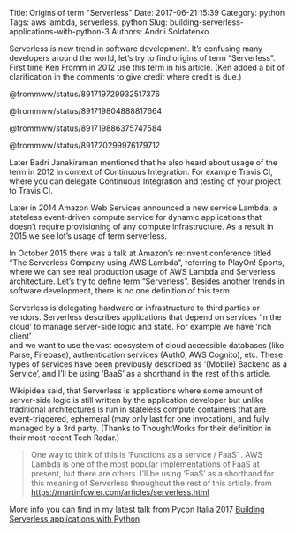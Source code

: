 Title: Origins of term "Serverless"
Date: 2017-06-21 15:39
Category: python
Tags: aws lambda, serverless, python
Slug: building-serverless-applications-with-python-3
Authors: Andrii Soldatenko


Serverless is new trend in software development. It’s confusing many developers 
around the world, let’s try to find origins of term “Serverless”. 
First time Ken Fromm in 2012 use this term in his article. 
(Ken added a bit of clarification in the comments to give credit where 
credit is due.)

@frommww/status/891719729932517376

@frommww/status/891719804888817664

@frommww/status/891719886375747584

@frommww/status/891720299976179712

Later Badri Janakiraman mentioned that he also heard about usage of the term in 2012 in context 
of Continuous Integration. For example Travis CI, where you can delegate 
Continuous Integration and testing of your project to Travis CI. 

Later in 2014  Amazon Web Services announced a new service Lambda, a stateless 
event-driven compute service for dynamic applications that doesn’t require 
provisioning of any compute infrastructure. As a result in 2015 we see lot’s 
usage of term serverless. 

In October 2015 there was a talk at Amazon’s re:Invent 
conference titled “The Serverless Company using AWS Lambda”, 
referring to PlayOn! Sports, where we can see real production usage of 
AWS Lambda and Serverless architecture.
Let’s try to define term “Serverless”. Besides another trends in software 
development, there is no one definition of this term.
  
Serverless is delegating hardware or infrastructure to third parties or vendors.
Serverless describes applications that depend on services ‘in the cloud’ 
to manage server-side logic and state. For example we have ‘rich client’  
and we want to use the vast ecosystem of cloud accessible databases 
(like Parse, Firebase), authentication services (Auth0, AWS Cognito), etc. 
These types of services have been previously described as 
‘(Mobile) Backend as a Service’, and I’ll be using ‘BaaS’ as a shorthand 
in the rest of this article.

Wikipidea said, that Serverless is applications where some amount of 
server-side logic is still written by the application developer but unlike 
traditional architectures is run in stateless compute containers that are 
event-triggered, ephemeral (may only last for one invocation), and fully 
managed by a 3rd party. (Thanks to ThoughtWorks for their definition in their 
most recent Tech Radar.) 

>One way to think of this is ‘Functions as a service / FaaS’ . AWS Lambda 
is one of the most popular implementations of FaaS at present, but there 
are others. I’ll be using ‘FaaS’ as a shorthand for this meaning of 
Serverless throughout the rest of this article.
from https://martinfowler.com/articles/serverless.html

More info you can find in my latest talk from Pycon Italia 2017 
[Building Serverless applications with Python](https://asoldatenko.com/pycon-italia-2017.html)
